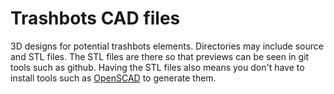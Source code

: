 # Trashbots CAD files

3D designs for potential trashbots elements. Directories may include source
and STL files. The STL files are there so that previews can be seen in git
tools such as github. Having the STL files also means you don't have to
install tools such as [OpenSCAD](http://www.openscad.org/) to generate them.
